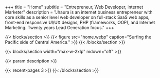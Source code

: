 +++
title = "Home"
subtitle = "Entrepreneur, Web Developer, Internet Marketer"
description = "Jhaura is an internet business entrepreneur with core skills as a senior level web developer on full-stack SaaS web apps, front-end responsive UI/UX designs, PHP (frameworks, OOP), and Internet Marketing. Twenty years Lead Generation focus."
+++

{{< blocks/section >}}
{{< figure src="home.webp"  caption="Surfing the Pacific side of Central America." >}}
{{< /blocks/section >}}

{{< blocks/section width="max-w-2xlp" mdown="off" >}}
<p class="post-subtitle">{{< param description >}}</p>

{{< recent-pages 3 >}}
{{< /blocks/section >}}
